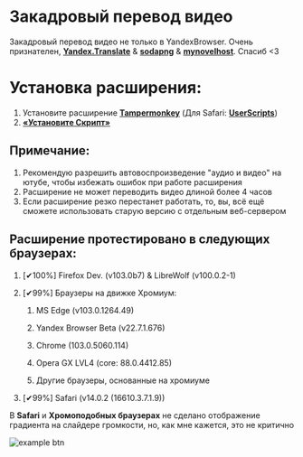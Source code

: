# Закадровый перевод видео

Закадровый перевод видео не только в YandexBrowser.
Очень признателен, **[Yandex.Translate](https://translate.yandex.ru/)** & **[sodapng](https://github.com/sodapng)** & **[mynovelhost](https://github.com/mynovelhost)**. Спасиб <3

# Установка расширения:
1. Установите расширение **[Tampermonkey](https://www.tampermonkey.net/)** (Для Safari: **[UserScripts](https://apps.apple.com/app/userscripts/id1463298887 )**)
2. **[«Установите Скрипт»](https://raw.githubusercontent.com/pvarenik/voice-over-translation/master/vot.user.js)**

## Примечание:
1. Рекомендую разрешить автовоспроизведение "аудио и видео" на ютубе, чтобы избежать ошибок при работе расширения
2. Расширение не может переводить видео длиной более 4 часов
3. Если расширение резко перестанет работать, то, вы, всё ещё сможете использовать старую версию с отдельным веб-сервером

## Расширение протестировано в следующих браузерах:
1. [✔100%] Firefox Dev. (v103.0b7) & LibreWolf (v100.0.2-1)
2. [✔99%] Браузеры на движке Хромиум:

   1. MS Edge (v103.0.1264.49)

   2. Yandex Browser Beta (v22.7.1.676)

   3. Chrome (103.0.5060.114)

   4. Opera GX LVL4 (core: 88.0.4412.85)

   5. Другие браузеры, основанные на хромиуме
3. [✔99%] Safari (v14.0.2 (16610.3.7.1.9))

В **Safari** и **Хромоподобных браузерах** не сделано отображение градиента на слайдере громкости, но, как мне кажется, это не критично

![example btn](https://github.com/pvarenik/voice-over-translation/blob/master/img/example.png "btn")

